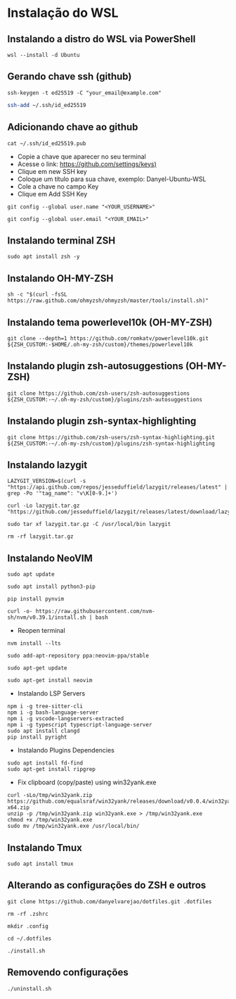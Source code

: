 # Instalação do WSL

## Instalando a distro do WSL via PowerShell

```ssh
wsl --install -d Ubuntu
```

## Gerando chave ssh (github)

```ssh
ssh-keygen -t ed25519 -C "your_email@example.com"
```

```zsh
ssh-add ~/.ssh/id_ed25519
```

## Adicionando chave ao github
```ssh
cat ~/.ssh/id_ed25519.pub
```

- Copie a chave que aparecer no seu terminal
- Acesse o link: [https://github.com/settings/keys)](https://github.com/settings/keys)
- Clique em new SSH key
- Coloque um título para sua chave, exemplo: Danyel-Ubuntu-WSL
- Cole a chave no campo Key
- Clique em Add SSH Key

```ssh
git config --global user.name "<YOUR_USERNAME>"
```

```ssh
git config --global user.email "<YOUR_EMAIL>"
```

## Instalando terminal ZSH

```ssh
sudo apt install zsh -y
```

## Instalando OH-MY-ZSH

```ssh
sh -c "$(curl -fsSL https://raw.github.com/ohmyzsh/ohmyzsh/master/tools/install.sh)"
```

## Instalando tema powerlevel10k (OH-MY-ZSH)

```ssh
git clone --depth=1 https://github.com/romkatv/powerlevel10k.git ${ZSH_CUSTOM:-$HOME/.oh-my-zsh/custom}/themes/powerlevel10k
```

## Instalando plugin zsh-autosuggestions (OH-MY-ZSH)

```ssh
git clone https://github.com/zsh-users/zsh-autosuggestions ${ZSH_CUSTOM:-~/.oh-my-zsh/custom}/plugins/zsh-autosuggestions
```

## Instalando plugin zsh-syntax-highlighting

```ssh
git clone https://github.com/zsh-users/zsh-syntax-highlighting.git ${ZSH_CUSTOM:-~/.oh-my-zsh/custom}/plugins/zsh-syntax-highlighting
```

## Instalando lazygit

```ssh
LAZYGIT_VERSION=$(curl -s "https://api.github.com/repos/jesseduffield/lazygit/releases/latest" | grep -Po '"tag_name": "v\K[0-9.]+')
```

```ssh
curl -Lo lazygit.tar.gz "https://github.com/jesseduffield/lazygit/releases/latest/download/lazygit_${LAZYGIT_VERSION}_Linux_x86_64.tar.gz"
```

```ssh
sudo tar xf lazygit.tar.gz -C /usr/local/bin lazygit
```

```ssh
rm -rf lazygit.tar.gz
```

## Instalando NeoVIM

```ssh
sudo apt update
```

```ssh
sudo apt install python3-pip
```

```ssh
pip install pynvim
```

```ssh
curl -o- https://raw.githubusercontent.com/nvm-sh/nvm/v0.39.1/install.sh | bash
```

- Reopen terminal

```ssh
nvm install --lts
```

```ssh
sudo add-apt-repository ppa:neovim-ppa/stable
```

```ssh
sudo apt-get update
```

```ssh
sudo apt-get install neovim
```

- Instalando LSP Servers

```
npm i -g tree-sitter-cli
npm i -g bash-language-server
npm i -g vscode-langservers-extracted
npm i -g typescript typescript-language-server
sudo apt install clangd
pip install pyright
```

- Instalando Plugins Dependencies
```
sudo apt install fd-find
sudo apt-get install ripgrep
```

- Fix clipboard (copy/paste) using win32yank.exe
```
curl -sLo/tmp/win32yank.zip https://github.com/equalsraf/win32yank/releases/download/v0.0.4/win32yank-x64.zip
unzip -p /tmp/win32yank.zip win32yank.exe > /tmp/win32yank.exe
chmod +x /tmp/win32yank.exe
sudo mv /tmp/win32yank.exe /usr/local/bin/
```

## Instalando Tmux
```
sudo apt install tmux
```

## Alterando as configurações do ZSH e outros

```ssh
git clone https://github.com/danyelvarejao/dotfiles.git .dotfiles
```

```ssh
rm -rf .zshrc
```

```ssh
mkdir .config
```

```ssh
cd ~/.dotfiles
```

```ssh
./install.sh
```

## Removendo configurações
```ssh
./uninstall.sh
```
